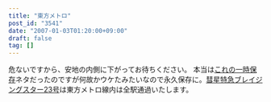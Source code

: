 ```yaml
---
title: "東方メトロ"
post_id: "3541"
date: "2007-01-03T01:20:00+09:00"
draft: false
tag: []
---
```



危ないですから、安地の内側に下がってお待ちください。 本当は[これの一時保存](/3542)ネタだったのですが何故かウケたみたいなので永久保存に。[彗星特急ブレイジングスター23号](http://lama.danmaq.com/lamarisa/#res17)は東方メトロ線内は全駅通過いたします。
